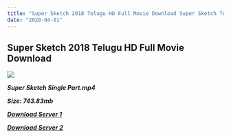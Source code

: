 ```yaml
---
title: "Super Sketch 2018 Telugu HD Full Movie Download Super Sketch Telugu HD Movie Download"
date: "2020-04-01"
---
```


## Super Sketch 2018 Telugu HD Full Movie Download 

![](https://images.moviebuff.com/c9767b00-f21a-4a3c-94e8-f55b43a771f3?w=1000)

**_Super Sketch Single Part.mp4_**

**_Size: 743.83mb_**

**_[Download Server 1](https://openload.co/f/R3-ptf9FT3U)_**

**_[Download Server 2](https://openload.co/f/R3-ptf9FT3U)_**
